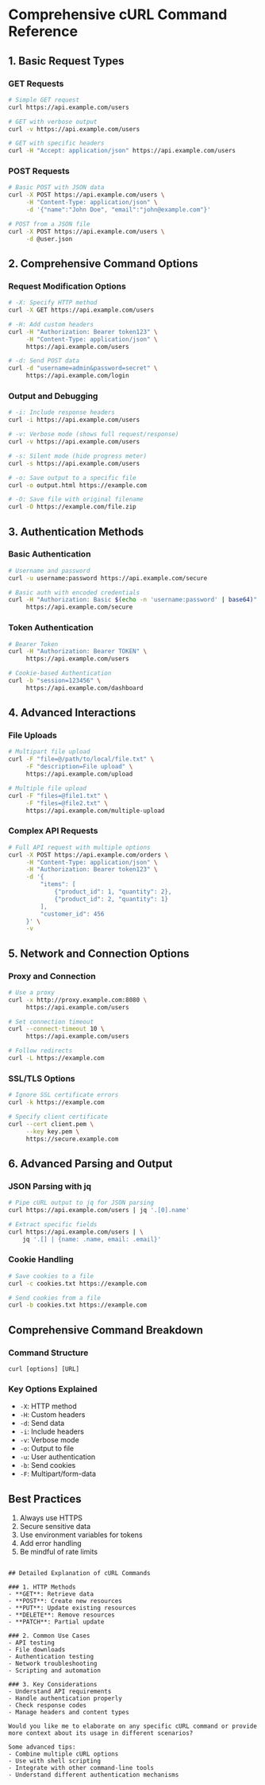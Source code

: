 # Comprehensive cURL Command Reference

## 1. Basic Request Types

### GET Requests
```bash
# Simple GET request
curl https://api.example.com/users

# GET with verbose output
curl -v https://api.example.com/users

# GET with specific headers
curl -H "Accept: application/json" https://api.example.com/users
```

### POST Requests
```bash
# Basic POST with JSON data
curl -X POST https://api.example.com/users \
     -H "Content-Type: application/json" \
     -d '{"name":"John Doe", "email":"john@example.com"}'

# POST from a JSON file
curl -X POST https://api.example.com/users \
     -d @user.json
```

## 2. Comprehensive Command Options

### Request Modification Options
```bash
# -X: Specify HTTP method
curl -X GET https://api.example.com/users

# -H: Add custom headers
curl -H "Authorization: Bearer token123" \
     -H "Content-Type: application/json" \
     https://api.example.com/users

# -d: Send POST data
curl -d "username=admin&password=secret" \
     https://api.example.com/login
```

### Output and Debugging
```bash
# -i: Include response headers
curl -i https://api.example.com/users

# -v: Verbose mode (shows full request/response)
curl -v https://api.example.com/users

# -s: Silent mode (hide progress meter)
curl -s https://api.example.com/users

# -o: Save output to a specific file
curl -o output.html https://example.com

# -O: Save file with original filename
curl -O https://example.com/file.zip
```

## 3. Authentication Methods

### Basic Authentication
```bash
# Username and password
curl -u username:password https://api.example.com/secure

# Basic auth with encoded credentials
curl -H "Authorization: Basic $(echo -n 'username:password' | base64)" \
     https://api.example.com/secure
```

### Token Authentication
```bash
# Bearer Token
curl -H "Authorization: Bearer TOKEN" \
     https://api.example.com/users

# Cookie-based Authentication
curl -b "session=123456" \
     https://api.example.com/dashboard
```

## 4. Advanced Interactions

### File Uploads
```bash
# Multipart file upload
curl -F "file=@/path/to/local/file.txt" \
     -F "description=File upload" \
     https://api.example.com/upload

# Multiple file upload
curl -F "files=@file1.txt" \
     -F "files=@file2.txt" \
     https://api.example.com/multiple-upload
```

### Complex API Requests
```bash
# Full API request with multiple options
curl -X POST https://api.example.com/orders \
     -H "Content-Type: application/json" \
     -H "Authorization: Bearer token123" \
     -d '{
         "items": [
             {"product_id": 1, "quantity": 2},
             {"product_id": 2, "quantity": 1}
         ],
         "customer_id": 456
     }' \
     -v
```

## 5. Network and Connection Options

### Proxy and Connection
```bash
# Use a proxy
curl -x http://proxy.example.com:8080 \
     https://api.example.com/users

# Set connection timeout
curl --connect-timeout 10 \
     https://api.example.com/users

# Follow redirects
curl -L https://example.com
```

### SSL/TLS Options
```bash
# Ignore SSL certificate errors
curl -k https://example.com

# Specify client certificate
curl --cert client.pem \
     --key key.pem \
     https://secure.example.com
```

## 6. Advanced Parsing and Output

### JSON Parsing with jq
```bash
# Pipe cURL output to jq for JSON parsing
curl https://api.example.com/users | jq '.[0].name'

# Extract specific fields
curl https://api.example.com/users | \
    jq '.[] | {name: .name, email: .email}'
```

### Cookie Handling
```bash
# Save cookies to a file
curl -c cookies.txt https://example.com

# Send cookies from a file
curl -b cookies.txt https://example.com
```

## Comprehensive Command Breakdown

### Command Structure
`curl [options] [URL]`

### Key Options Explained
- `-X`: HTTP method
- `-H`: Custom headers
- `-d`: Send data
- `-i`: Include headers
- `-v`: Verbose mode
- `-o`: Output to file
- `-u`: User authentication
- `-b`: Send cookies
- `-F`: Multipart/form-data

## Best Practices
1. Always use HTTPS
2. Secure sensitive data
3. Use environment variables for tokens
4. Add error handling
5. Be mindful of rate limits
```

## Detailed Explanation of cURL Commands

### 1. HTTP Methods
- **GET**: Retrieve data
- **POST**: Create new resources
- **PUT**: Update existing resources
- **DELETE**: Remove resources
- **PATCH**: Partial update

### 2. Common Use Cases
- API testing
- File downloads
- Authentication testing
- Network troubleshooting
- Scripting and automation

### 3. Key Considerations
- Understand API requirements
- Handle authentication properly
- Check response codes
- Manage headers and content types

Would you like me to elaborate on any specific cURL command or provide more context about its usage in different scenarios?

Some advanced tips:
- Combine multiple cURL options
- Use with shell scripting
- Integrate with other command-line tools
- Understand different authentication mechanisms